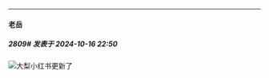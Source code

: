 ﻿
*****

####  老岳  
##### 2809#       发表于 2024-10-16 22:50

<img src="https://static.saraba1st.com/image/smiley/face2017/048.png" referrerpolicy="no-referrer">大梨小红书更新了

